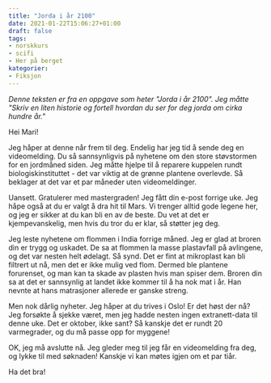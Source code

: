 ```yaml
---
title: "Jorda i år 2100"
date: 2021-01-22T15:06:27+01:00
draft: false
tags:
- norskkurs
- scifi
- Her på berget
kategorier:
- Fiksjon
---
```


*Denne teksten er fra en oppgave som heter "Jorda i år 2100". Jeg måtte "Skriv en liten historie og fortell hvordan du ser for deg jorda om cirka hundre år."*


Hei Mari! 

Jeg håper at denne når frem til deg. Endelig har jeg tid å sende deg en videomelding. Du så sannsynligvis på nyhetene om den store støvstormen for en jordmåned siden. Jeg måtte hjelpe til å reparere kuppelen rundt biologiskinstituttet - det var viktig at de grønne plantene overlevde. Så beklager at det var et par måneder uten videomeldinger.

<!--more-->
Uansett. Gratulerer med mastergraden! Jeg fått din e-post forrige uke. Jeg håpe også at du er valgt å dra hit til Mars. Vi trenger alltid gode legene her, og jeg er sikker at du kan bli en av de beste. Du vet at det er kjempevanskelig, men hvis du tror du er klar, så støtter jeg deg.

Jeg leste nyhetene om flommen i India forrige måned. Jeg er glad at broren din er trygg og uskadet. De sa at flommen la masse plastavfall på avlingene, og det var nesten helt ødelagt. Så synd. Det er fint at mikroplast kan bli filtrert ut nå, men det er ikke mulig ved flom. Dermed ble plantene forurenset, og man kan ta skade av plasten hvis man spiser dem. Broren din sa at det er sannsynlig at landet ikke kommer til å ha nok mat i år. Han nevnte at hans matrasjoner allerede er ganske streng.

Men nok dårlig nyheter. Jeg håper at du trives i Oslo! Er det høst der nå? Jeg forsøkte å sjekke været, men jeg hadde nesten ingen extranett-data til denne uke. Det er oktober, ikke sant? Så kanskje det er rundt 20 varmegrader, og du må passe opp for myggene!

OK, jeg må avslutte nå. Jeg gleder meg til jeg får en videomelding fra deg, og lykke til med søknaden! Kanskje vi kan møtes igjen om et par tiår.

Ha det bra!
